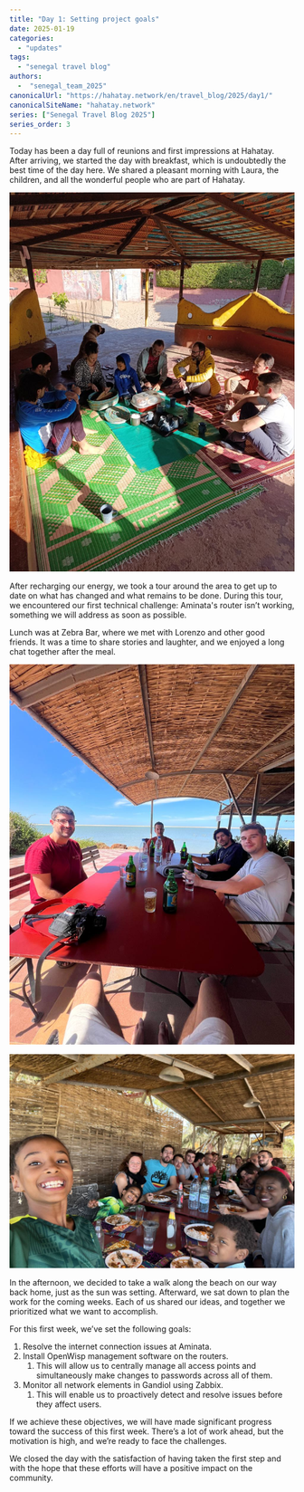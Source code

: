 ```yaml
---
title: "Day 1: Setting project goals"
date: 2025-01-19
categories: 
  - "updates"
tags:
  - "senegal travel blog"
authors:
  -  "senegal_team_2025"
canonicalUrl: "https://hahatay.network/en/travel_blog/2025/day1/"
canonicalSiteName: "hahatay.network"
series: ["Senegal Travel Blog 2025"]
series_order: 3
---
```


Today has been a day full of reunions and first impressions at Hahatay. After arriving, we started the day with breakfast, which is undoubtedly the best time of the day here. We shared a pleasant morning with Laura, the children, and all the wonderful people who are part of Hahatay.

![desayuno](images/desayuno.jpg "Breakfast at Hahatay")

After recharging our energy, we took a tour around the area to get up to date on what has changed and what remains to be done. During this tour, we encountered our first technical challenge: Aminata's router isn’t working, something we will address as soon as possible.

Lunch was at Zebra Bar, where we met with Lorenzo and other good friends. It was a time to share stories and laughter, and we enjoyed a long chat together after the meal.

![vermut_zebra](images/vermut_zebra.jpg "Aperitif at Zebra Bar")

![primera_comida](images/primera_comida.jpg "First meal at Zebra Bar")

In the afternoon, we decided to take a walk along the beach on our way back home, just as the sun was setting. Afterward, we sat down to plan the work for the coming weeks. Each of us shared our ideas, and together we prioritized what we want to accomplish.

For this first week, we’ve set the following goals:

1. Resolve the internet connection issues at Aminata.
2. Install OpenWisp management software on the routers.
   1. This will allow us to centrally manage all access points and simultaneously make changes to passwords across all of them.
3. Monitor all network elements in Gandiol using Zabbix.
   1. This will enable us to proactively detect and resolve issues before they affect users.

If we achieve these objectives, we will have made significant progress toward the success of this first week. There’s a lot of work ahead, but the motivation is high, and we’re ready to face the challenges.

We closed the day with the satisfaction of having taken the first step and with the hope that these efforts will have a positive impact on the community.
